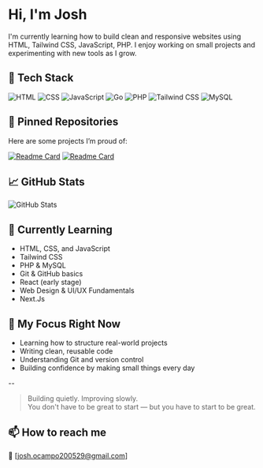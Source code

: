 # Hi, I'm Josh
I'm currently learning how to build clean and responsive websites using HTML, Tailwind CSS, JavaScript, PHP. I enjoy working on small projects and experimenting with new tools as I grow.

## 🧰 Tech Stack
![HTML](https://img.shields.io/badge/-HTML5-E34F26?style=flat&logo=html5)
![CSS](https://img.shields.io/badge/-CSS3-1572B6?style=flat&logo=css3)
![JavaScript](https://img.shields.io/badge/-JavaScript-black?style=flat&logo=javascript)
![Go](https://img.shields.io/badge/-Go-00ADD8?style=flat&logo=go)
![PHP](https://img.shields.io/badge/-PHP-777BB4?style=flat&logo=php&logoColor=white)
![Tailwind CSS](https://img.shields.io/badge/-Tailwind_CSS-06B6D4?style=flat&logo=tailwind-css&logoColor=white)
![MySQL](https://img.shields.io/badge/-MySQL-4479A1?style=flat&logo=mysql&logoColor=white)

## 📌 Pinned Repositories
Here are some projects I’m proud of:

[![Readme Card](https://github-readme-stats.vercel.app/api/pin/?username=josh-devx-404&repo=your-repo-1&theme=radical)]([https://github.com/josh-devx-404/your-repo-1](https://github.com/josh-devx-404/anniversary-gift.git))
[![Readme Card](https://github-readme-stats.vercel.app/api/pin/?username=josh-devx-404&repo=your-repo-2&theme=radical)]([https://github.com/josh-devx-404/your-repo-2](https://github.com/josh-devx-404/30-minutes_per_day.git))


## 📈 GitHub Stats
![GitHub Stats](https://github-readme-stats.vercel.app/api?username=josh-devx-404&show_icons=true&theme=radical)

## 🌱 Currently Learning
- HTML, CSS, and JavaScript
- Tailwind CSS
- PHP & MySQL
- Git & GitHub basics
- React (early stage)
- Web Design & UI/UX Fundamentals
- Next.Js
  
## 📁 My Focus Right Now
- Learning how to structure real-world projects
- Writing clean, reusable code
- Understanding Git and version control
- Building confidence by making small things every day

--

> Building quietly. Improving slowly.  
> You don't have to be great to start — but you have to start to be great.

## 📫 How to reach me
📧 [josh.ocampo200529@gmail.com] 
